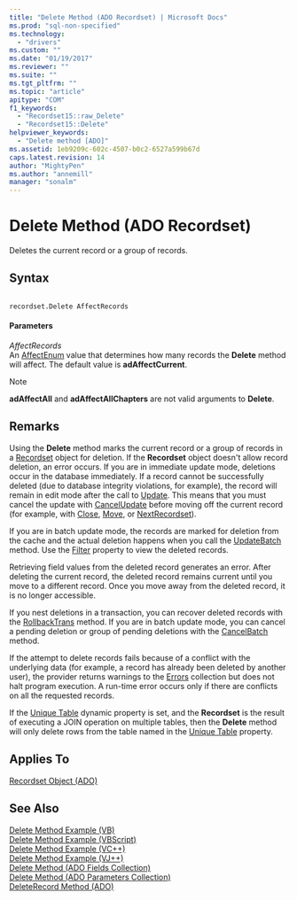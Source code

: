 ```yaml
---
title: "Delete Method (ADO Recordset) | Microsoft Docs"
ms.prod: "sql-non-specified"
ms.technology:
  - "drivers"
ms.custom: ""
ms.date: "01/19/2017"
ms.reviewer: ""
ms.suite: ""
ms.tgt_pltfrm: ""
ms.topic: "article"
apitype: "COM"
f1_keywords: 
  - "Recordset15::raw_Delete"
  - "Recordset15::Delete"
helpviewer_keywords: 
  - "Delete method [ADO]"
ms.assetid: 1eb9209c-602c-4507-b0c2-6527a599b67d
caps.latest.revision: 14
author: "MightyPen"
ms.author: "annemill"
manager: "sonalm"
---
```

# Delete Method (ADO Recordset)
Deletes the current record or a group of records.  
  
## Syntax  
  
```  
  
recordset.Delete AffectRecords  
```  
  
#### Parameters  
 *AffectRecords*  
 An [AffectEnum](../../../ado/reference/ado-api/affectenum.md) value that determines how many records the **Delete** method will affect. The default value is **adAffectCurrent**.  
  
> [!NOTE]
>  **adAffectAll** and **adAffectAllChapters** are not valid arguments to **Delete**.  
  
## Remarks  
 Using the **Delete** method marks the current record or a group of records in a [Recordset](../../../ado/reference/ado-api/recordset-object-ado.md) object for deletion. If the **Recordset** object doesn't allow record deletion, an error occurs. If you are in immediate update mode, deletions occur in the database immediately. If a record cannot be successfully deleted (due to database integrity violations, for example), the record will remain in edit mode after the call to [Update](../../../ado/reference/ado-api/update-method.md). This means that you must cancel the update with [CancelUpdate](../../../ado/reference/ado-api/cancelupdate-method-ado.md) before moving off the current record (for example, with [Close](../../../ado/reference/ado-api/close-method-ado.md), [Move](../../../ado/reference/ado-api/move-method-ado.md), or [NextRecordset](../../../ado/reference/ado-api/nextrecordset-method-ado.md)).  
  
 If you are in batch update mode, the records are marked for deletion from the cache and the actual deletion happens when you call the [UpdateBatch](../../../ado/reference/ado-api/updatebatch-method.md) method. Use the [Filter](../../../ado/reference/ado-api/filter-property.md) property to view the deleted records.  
  
 Retrieving field values from the deleted record generates an error. After deleting the current record, the deleted record remains current until you move to a different record. Once you move away from the deleted record, it is no longer accessible.  
  
 If you nest deletions in a transaction, you can recover deleted records with the [RollbackTrans](../../../ado/reference/ado-api/begintrans-committrans-and-rollbacktrans-methods-ado.md) method. If you are in batch update mode, you can cancel a pending deletion or group of pending deletions with the [CancelBatch](../../../ado/reference/ado-api/cancelbatch-method-ado.md) method.  
  
 If the attempt to delete records fails because of a conflict with the underlying data (for example, a record has already been deleted by another user), the provider returns warnings to the [Errors](../../../ado/reference/ado-api/errors-collection-ado.md) collection but does not halt program execution. A run-time error occurs only if there are conflicts on all the requested records.  
  
 If the [Unique Table](../../../ado/reference/ado-api/unique-table-unique-schema-unique-catalog-properties-dynamic-ado.md) dynamic property is set, and the **Recordset** is the result of executing a JOIN operation on multiple tables, then the **Delete** method will only delete rows from the table named in the [Unique Table](../../../ado/reference/ado-api/unique-table-unique-schema-unique-catalog-properties-dynamic-ado.md) property.  
  
## Applies To  
 [Recordset Object (ADO)](../../../ado/reference/ado-api/recordset-object-ado.md)  
  
## See Also  
 [Delete Method Example (VB)](../../../ado/reference/ado-api/delete-method-example-vb.md)   
 [Delete Method Example (VBScript)](../../../ado/reference/ado-api/delete-method-example-vbscript.md)   
 [Delete Method Example (VC++)](../../../ado/reference/ado-api/delete-method-example-vc.md)   
 [Delete Method Example (VJ++)](../../../ado/reference/ado-api/delete-method-example-vj.md)   
 [Delete Method (ADO Fields Collection)](../../../ado/reference/ado-api/delete-method-ado-fields-collection.md)   
 [Delete Method (ADO Parameters Collection)](../../../ado/reference/ado-api/delete-method-ado-parameters-collection.md)   
 [DeleteRecord Method (ADO)](../../../ado/reference/ado-api/deleterecord-method-ado.md)